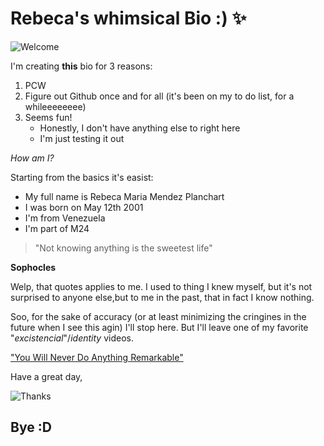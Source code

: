 # Rebeca's whimsical Bio :) :sparkles:

![Welcome](https://media.giphy.com/media/XD9o33QG9BoMis7iM4/giphy.gif)

I'm creating **this** bio for 3 reasons:

1. PCW
2. Figure out Github once and for all (it's been on my to do list, for a whileeeeeeee)
3. Seems fun!
   * Honestly, I don't have anything else to right here
   * I'm just testing it out

*How am I?*


Starting from the basics it's easist:

* My full name is Rebeca Maria Mendez Planchart
* I was born on May 12th 2001
* I'm from Venezuela
* I'm part of M24


> "Not knowing anything is the sweetest life"

**Sophocles**

Welp, that quotes applies to me. I used to thing I knew myself, but it's not surprised to anyone else,but to me in the past, that in fact I know nothing.


Soo, for the sake of accuracy (or at least minimizing the cringines in the future when I see this agin) I'll stop here. But I'll leave one of my favorite "*excistencial*"/*identity* videos.

["You Will Never Do Anything Remarkable"](https://www.youtube.com/watch?v=vmIUvp0e1bw)


Have a great day,


![Thanks](https://media.giphy.com/media/xULW8v7LtZrgcaGvC0/giphy.gif)

## Bye :D

